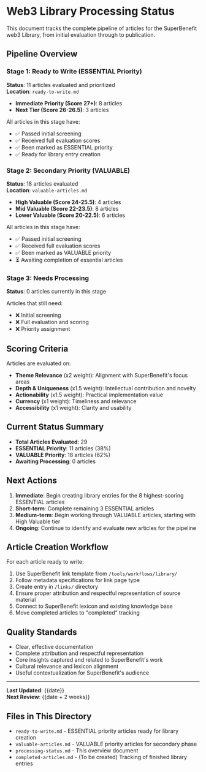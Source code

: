 # Web3 Library Processing Status

This document tracks the complete pipeline of articles for the SuperBenefit web3 Library, from initial evaluation through to publication.

## Pipeline Overview

### Stage 1: Ready to Write (ESSENTIAL Priority)
**Status**: 11 articles evaluated and prioritized  
**Location**: `ready-to-write.md`

- **Immediate Priority (Score 27+)**: 8 articles
- **Next Tier (Score 26-26.5)**: 3 articles

All articles in this stage have:
- ✅ Passed initial screening
- ✅ Received full evaluation scores
- ✅ Been marked as ESSENTIAL priority
- ✅ Ready for library entry creation

### Stage 2: Secondary Priority (VALUABLE)
**Status**: 18 articles evaluated  
**Location**: `valuable-articles.md`

- **High Valuable (Score 24-25.5)**: 4 articles
- **Mid Valuable (Score 22-23.5)**: 8 articles
- **Lower Valuable (Score 20-22.5)**: 6 articles

All articles in this stage have:
- ✅ Passed initial screening
- ✅ Received full evaluation scores
- ✅ Been marked as VALUABLE priority
- ⏳ Awaiting completion of essential articles

### Stage 3: Needs Processing
**Status**: 0 articles currently in this stage

Articles that still need:
- ❌ Initial screening
- ❌ Full evaluation and scoring
- ❌ Priority assignment

## Scoring Criteria

Articles are evaluated on:
- **Theme Relevance** (x2 weight): Alignment with SuperBenefit's focus areas
- **Depth & Uniqueness** (x1.5 weight): Intellectual contribution and novelty
- **Actionability** (x1.5 weight): Practical implementation value
- **Currency** (x1 weight): Timeliness and relevance
- **Accessibility** (x1 weight): Clarity and usability

## Current Status Summary

- **Total Articles Evaluated**: 29
- **ESSENTIAL Priority**: 11 articles (38%)
- **VALUABLE Priority**: 18 articles (62%)
- **Awaiting Processing**: 0 articles

## Next Actions

1. **Immediate**: Begin creating library entries for the 8 highest-scoring ESSENTIAL articles
2. **Short-term**: Complete remaining 3 ESSENTIAL articles
3. **Medium-term**: Begin working through VALUABLE articles, starting with High Valuable tier
4. **Ongoing**: Continue to identify and evaluate new articles for the pipeline

## Article Creation Workflow

For each article ready to write:

1. Use SuperBenefit link template from `/tools/workflows/library/`
2. Follow metadata specifications for link page type
3. Create entry in `/links/` directory
4. Ensure proper attribution and respectful representation of source material
5. Connect to SuperBenefit lexicon and existing knowledge base
6. Move completed articles to "completed" tracking

## Quality Standards

- Clear, effective documentation
- Complete attribution and respectful representation
- Core insights captured and related to SuperBenefit's work
- Cultural relevance and lexicon alignment
- Useful contextualization for SuperBenefit's audience

---

**Last Updated**: {{date}}  
**Next Review**: {{date + 2 weeks}}

## Files in This Directory

- `ready-to-write.md` - ESSENTIAL priority articles ready for library creation
- `valuable-articles.md` - VALUABLE priority articles for secondary phase
- `processing-status.md` - This overview document
- `completed-articles.md` - (To be created) Tracking of finished library entries
